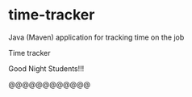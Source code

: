 # time-tracker
Java (Maven) application for tracking time on the job

Time tracker

Good Night Students!!!

@@@@@@@@@@@@
